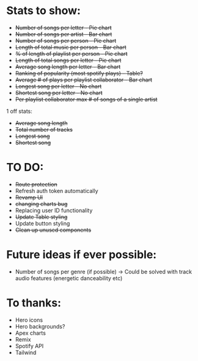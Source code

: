 # Stats to show:

- ~~Number of songs per letter - Pie chart~~
- ~~Number of songs per artist - Bar chart~~
- ~~Number of songs per person - Pie chart~~
- ~~Length of total music per person - Bar chart~~
- ~~% of length of playlist per person - Pie chart~~
- ~~Length of total songs per letter - Pie chart~~
- ~~Average song length per letter - Bar chart~~
- ~~Ranking of popularity (most spotify plays) - Table?~~
- ~~Average # of plays per playlist collaborator - Bar chart~~
- ~~Longest song per letter - No chart~~
- ~~Shortest song per letter - No chart~~
- ~~Per playlist collaborator max # of songs of a single artist~~

1 off stats:

- ~~Average song length~~
- ~~Total number of tracks~~
- ~~Longest song~~
- ~~Shortest song~~

# TO DO:

- ~~Route protection~~
- Refresh auth token automatically
- ~~Revamp UI~~
- ~~changing charts bug~~
- Replacing user ID functionality
- ~~Update Table styling~~
- Update button styling
- ~~Clean up unused components~~

# Future ideas if ever possible:

- Number of songs per genre (if possible) -> Could be solved with track audio features (energetic danceability etc)

# To thanks:

- Hero icons
- Hero backgrounds?
- Apex charts
- Remix
- Spotify API
- Tailwind
